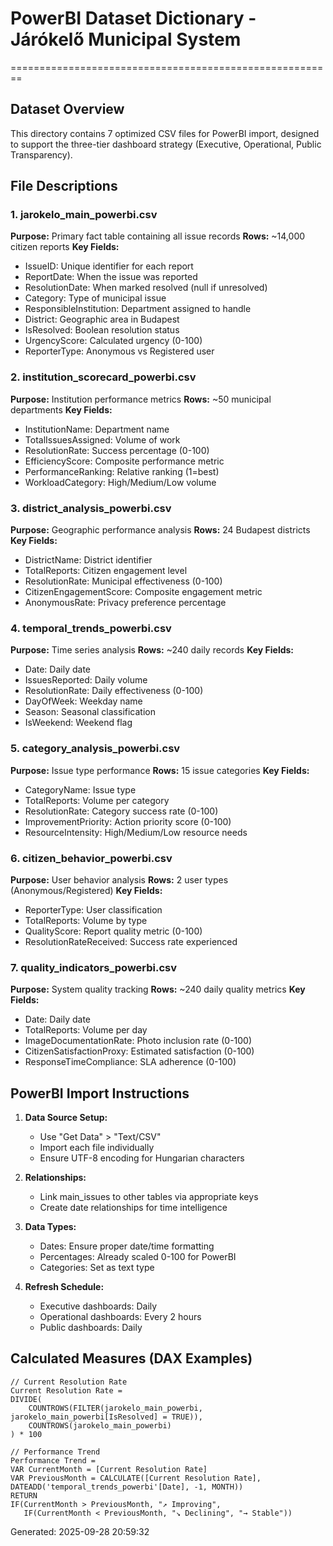 
# PowerBI Dataset Dictionary - Járókelő Municipal System
========================================================

## Dataset Overview
This directory contains 7 optimized CSV files for PowerBI import, designed to support
the three-tier dashboard strategy (Executive, Operational, Public Transparency).

## File Descriptions

### 1. jarokelo_main_powerbi.csv
**Purpose:** Primary fact table containing all issue records
**Rows:** ~14,000 citizen reports
**Key Fields:**
- IssueID: Unique identifier for each report
- ReportDate: When the issue was reported
- ResolutionDate: When marked resolved (null if unresolved)
- Category: Type of municipal issue
- ResponsibleInstitution: Department assigned to handle
- District: Geographic area in Budapest
- IsResolved: Boolean resolution status
- UrgencyScore: Calculated urgency (0-100)
- ReporterType: Anonymous vs Registered user

### 2. institution_scorecard_powerbi.csv  
**Purpose:** Institution performance metrics
**Rows:** ~50 municipal departments
**Key Fields:**
- InstitutionName: Department name
- TotalIssuesAssigned: Volume of work
- ResolutionRate: Success percentage (0-100)
- EfficiencyScore: Composite performance metric
- PerformanceRanking: Relative ranking (1=best)
- WorkloadCategory: High/Medium/Low volume

### 3. district_analysis_powerbi.csv
**Purpose:** Geographic performance analysis
**Rows:** 24 Budapest districts
**Key Fields:**
- DistrictName: District identifier
- TotalReports: Citizen engagement level
- ResolutionRate: Municipal effectiveness (0-100)
- CitizenEngagementScore: Composite engagement metric
- AnonymousRate: Privacy preference percentage

### 4. temporal_trends_powerbi.csv
**Purpose:** Time series analysis
**Rows:** ~240 daily records
**Key Fields:**
- Date: Daily date
- IssuesReported: Daily volume
- ResolutionRate: Daily effectiveness (0-100)
- DayOfWeek: Weekday name
- Season: Seasonal classification
- IsWeekend: Weekend flag

### 5. category_analysis_powerbi.csv
**Purpose:** Issue type performance
**Rows:** 15 issue categories
**Key Fields:**
- CategoryName: Issue type
- TotalReports: Volume per category
- ResolutionRate: Category success rate (0-100)
- ImprovementPriority: Action priority score (0-100)
- ResourceIntensity: High/Medium/Low resource needs

### 6. citizen_behavior_powerbi.csv
**Purpose:** User behavior analysis
**Rows:** 2 user types (Anonymous/Registered)
**Key Fields:**
- ReporterType: User classification
- TotalReports: Volume by type
- QualityScore: Report quality metric (0-100)
- ResolutionRateReceived: Success rate experienced

### 7. quality_indicators_powerbi.csv
**Purpose:** System quality tracking
**Rows:** ~240 daily quality metrics
**Key Fields:**
- Date: Daily date
- TotalReports: Volume per day
- ImageDocumentationRate: Photo inclusion rate (0-100)
- CitizenSatisfactionProxy: Estimated satisfaction (0-100)
- ResponseTimeCompliance: SLA adherence (0-100)

## PowerBI Import Instructions

1. **Data Source Setup:**
   - Use "Get Data" > "Text/CSV"
   - Import each file individually
   - Ensure UTF-8 encoding for Hungarian characters

2. **Relationships:**
   - Link main_issues to other tables via appropriate keys
   - Create date relationships for time intelligence

3. **Data Types:**
   - Dates: Ensure proper date/time formatting
   - Percentages: Already scaled 0-100 for PowerBI
   - Categories: Set as text type

4. **Refresh Schedule:**
   - Executive dashboards: Daily
   - Operational dashboards: Every 2 hours
   - Public dashboards: Daily

## Calculated Measures (DAX Examples)

```dax
// Current Resolution Rate
Current Resolution Rate = 
DIVIDE(
    COUNTROWS(FILTER(jarokelo_main_powerbi, jarokelo_main_powerbi[IsResolved] = TRUE)),
    COUNTROWS(jarokelo_main_powerbi)
) * 100

// Performance Trend
Performance Trend = 
VAR CurrentMonth = [Current Resolution Rate]
VAR PreviousMonth = CALCULATE([Current Resolution Rate], DATEADD('temporal_trends_powerbi'[Date], -1, MONTH))
RETURN
IF(CurrentMonth > PreviousMonth, "↗ Improving", 
   IF(CurrentMonth < PreviousMonth, "↘ Declining", "→ Stable"))
```

Generated: 2025-09-28 20:59:32
